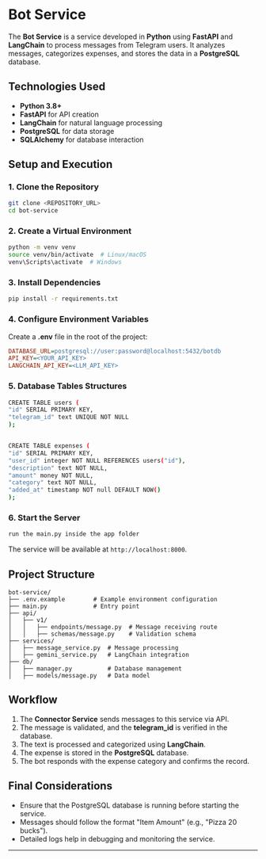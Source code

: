 # Bot Service

The **Bot Service** is a service developed in **Python** using **FastAPI** and **LangChain** to process messages from Telegram users. It analyzes messages, categorizes expenses, and stores the data in a **PostgreSQL** database.

## Technologies Used

- **Python 3.8+**
- **FastAPI** for API creation
- **LangChain** for natural language processing
- **PostgreSQL** for data storage
- **SQLAlchemy** for database interaction

## Setup and Execution

### 1. Clone the Repository
```sh
git clone <REPOSITORY_URL>
cd bot-service
```

### 2. Create a Virtual Environment
```sh
python -m venv venv
source venv/bin/activate  # Linux/macOS
venv\Scripts\activate  # Windows
```

### 3. Install Dependencies
```sh
pip install -r requirements.txt
```

### 4. Configure Environment Variables
Create a **.env** file in the root of the project:
```ini
DATABASE_URL=postgresql://user:password@localhost:5432/botdb
API_KEY=<YOUR_API_KEY>
LANGCHAIN_API_KEY=<LLM_API_KEY>
```

### 5. Database Tables Structures
```sh
CREATE TABLE users (
"id" SERIAL PRIMARY KEY,
"telegram_id" text UNIQUE NOT NULL
);


CREATE TABLE expenses (
"id" SERIAL PRIMARY KEY,
"user_id" integer NOT NULL REFERENCES users("id"),
"description" text NOT NULL,
"amount" money NOT NULL,
"category" text NOT NULL,
"added_at" timestamp NOT null DEFAULT NOW()
);
```

### 6. Start the Server
```sh
run the main.py inside the app folder
```

The service will be available at `http://localhost:8000`.

## Project Structure

```
bot-service/
├── .env.example        # Example environment configuration
├── main.py             # Entry point
├── api/
│   ├── v1/
│   │   ├── endpoints/message.py  # Message receiving route
│   │   ├── schemas/message.py    # Validation schema
├── services/
│   ├── message_service.py  # Message processing
│   ├── gemini_service.py   # LangChain integration
├── db/
│   ├── manager.py          # Database management
│   ├── models/message.py   # Data model
```

## Workflow
1. The **Connector Service** sends messages to this service via API.
2. The message is validated, and the **telegram_id** is verified in the database.
3. The text is processed and categorized using **LangChain**.
4. The expense is stored in the **PostgreSQL** database.
5. The bot responds with the expense category and confirms the record.

## Final Considerations
- Ensure that the PostgreSQL database is running before starting the service.
- Messages should follow the format "Item Amount" (e.g., "Pizza 20 bucks").
- Detailed logs help in debugging and monitoring the service.

---


